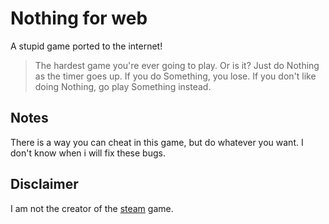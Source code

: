 # Nothing for web
A stupid game ported to the internet!

> The hardest game you're ever going to play. Or is it?
> Just do Nothing as the timer goes up. If you do Something, you lose. 
> If you don't like doing Nothing, go play Something instead.

## Notes
There is a way you can cheat in this game, but do whatever you want.
I don't know when i will fix these bugs.

## Disclaimer
I am not the creator of the [steam](https://store.steampowered.com/app/2696480/Nothing/) game.
